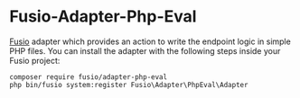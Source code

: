 Fusio-Adapter-Php-Eval
=====

[Fusio] adapter which provides an action to write the endpoint logic in 
simple PHP files. You can install the adapter with the following steps inside 
your Fusio project:

    composer require fusio/adapter-php-eval
    php bin/fusio system:register Fusio\Adapter\PhpEval\Adapter

[Fusio]: http://fusio-project.org/
